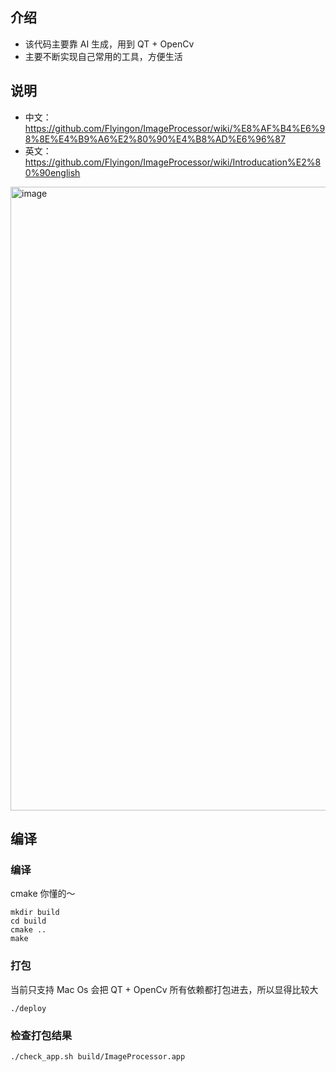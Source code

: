 
## 介绍
- 该代码主要靠 AI 生成，用到 QT + OpenCv
- 主要不断实现自己常用的工具，方便生活

## 说明
- 中文：https://github.com/Flyingon/ImageProcessor/wiki/%E8%AF%B4%E6%98%8E%E4%B9%A6%E2%80%90%E4%B8%AD%E6%96%87
- 英文：https://github.com/Flyingon/ImageProcessor/wiki/Introducation%E2%80%90english
<img width="998" alt="image" src="https://github.com/user-attachments/assets/de9130b5-daa2-434a-a81e-36400fa78887" />


## 编译
### 编译
cmake 你懂的～
```
mkdir build
cd build
cmake ..
make
```

### 打包
当前只支持 Mac Os
会把 QT + OpenCv 所有依赖都打包进去，所以显得比较大
```
./deploy
```

### 检查打包结果
```
./check_app.sh build/ImageProcessor.app
```
